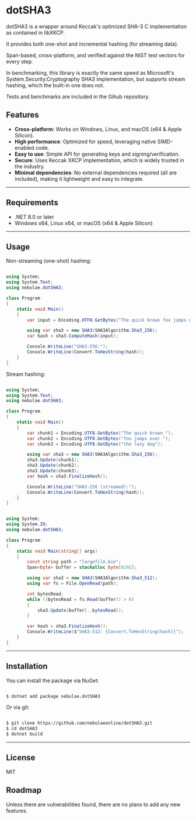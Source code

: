 # dotSHA3

dotSHA3 is a wrapper around Keccak's optimized SHA-3 C implementation as contained in libXKCP.

It provides both one-shot and incremental hashing (for streaming data).

Span-based, cross-platform, and verified against the NIST test vectors for every step.

In benchmarking, this library is exactly the same speed as Microsoft's System.Security.Cryptography SHA3 implementation, but supports stream hashing, which the built-in one does not.

Tests and benchmarks are included in the Gihub repository.

## Features

- **Cross-platform**: Works on Windows, Linux, and macOS (x64 & Apple Silicon).
- **High performance**: Optimized for speed, leveraging native SIMD-enabled code.
- **Easy to use**: Simple API for generating keys and signing/verification.
- **Secure**: Uses Keccak XKCP implementation, which is widely trusted in the industry.
- **Minimal dependencies**: No external dependencies required (all are included), making it lightweight and easy to integrate.

---

## Requirements

- .NET 8.0 or later
- Windows x64, Linux x64, or macOS (x64 & Apple Silicon)

---

## Usage

Non-streaming (one-shot) hashing:

```csharp

using System;
using System.Text;
using nebulae.dotSHA3;

class Program
{
    static void Main()
    {
        var input = Encoding.UTF8.GetBytes("The quick brown fox jumps over the lazy dog");

        using var sha3 = new SHA3(SHA3Algorithm.Sha3_256);
        var hash = sha3.ComputeHash(input);

        Console.WriteLine("SHA3-256:");
        Console.WriteLine(Convert.ToHexString(hash));
    }
}

```

Stream hashing:

```csharp

using System;
using System.Text;
using nebulae.dotSHA3;

class Program
{
    static void Main()
    {
        var chunk1 = Encoding.UTF8.GetBytes("The quick brown ");
        var chunk2 = Encoding.UTF8.GetBytes("fox jumps over ");
        var chunk3 = Encoding.UTF8.GetBytes("the lazy dog");

        using var sha3 = new SHA3(SHA3Algorithm.Sha3_256);
        sha3.Update(chunk1);
        sha3.Update(chunk2);
        sha3.Update(chunk3);
        var hash = sha3.FinalizeHash();

        Console.WriteLine("SHA3-256 (streamed):");
        Console.WriteLine(Convert.ToHexString(hash));
    }
}

```

```csharp

using System;
using System.IO;
using nebulae.dotSHA3;

class Program
{
    static void Main(string[] args)
    {
        const string path = "largefile.bin";
        Span<byte> buffer = stackalloc byte[8192];

        using var sha3 = new SHA3(SHA3Algorithm.Sha3_512);
        using var fs = File.OpenRead(path);

        int bytesRead;
        while ((bytesRead = fs.Read(buffer)) > 0)
        {
            sha3.Update(buffer[..bytesRead]);
        }

        var hash = sha3.FinalizeHash();
        Console.WriteLine($"SHA3-512: {Convert.ToHexString(hash)}");
    }
}

```

---

## Installation

You can install the package via NuGet:

```bash

$ dotnet add package nebulae.dotSHA3

```

Or via git:

```bash

$ git clone https://github.com/nebulaeonline/dotSHA3.git
$ cd dotSHA3
$ dotnet build

```

---

## License

MIT

## Roadmap

Unless there are vulnerabilities found, there are no plans to add any new features.